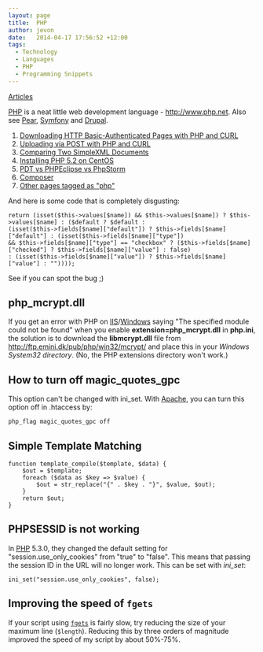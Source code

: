 ```yaml
---
layout: page
title:  PHP
author: jevon
date:   2014-04-17 17:56:52 +12:00
tags:
  - Technology
  - Languages
  - PHP
  - Programming Snippets
---
```


[Articles](Articles.md)

[PHP](PHP.md) is a neat little web development language - http://www.php.net. Also see [Pear](Pear.md), [Symfony](Symfony.md) and [Drupal](Drupal.md).

1. [Downloading HTTP Basic-Authenticated Pages with PHP and CURL](Downloading_HTTP_Basic-Authenticated_Pages_with_PHP_and_CURL.md)
1. [Uploading via POST with PHP and CURL](Uploading_via_POST_with_PHP_and_CURL.md)
1. [Comparing Two SimpleXML Documents](Comparing_Two_SimpleXML_Documents.md)
1. [Installing PHP 5.2 on CentOS](Installing_PHP_5.2_on_CentOS.md)
1. [PDT vs PHPEclipse vs PhpStorm](PDT_vs_PHPEclipse_vs_PhpStorm.md)
1. [Composer](Composer.md)
1. <a href="http://www.delicious.com/jevonwright/php" class="delicious">Other pages tagged as "php"</a>

And here is some code that is completely disgusting:
```
return (isset($this->values[$name]) && $this->values[$name]) ? $this->values[$name] : ($default ? $default : 
(isset($this->fields[$name]["default"]) ? $this->fields[$name]["default"] : (isset($this->fields[$name]["type"]) 
&& $this->fields[$name]["type"] == "checkbox" ? ($this->fields[$name]["checked"] ? $this->fields[$name]["value"] : false) 
: (isset($this->fields[$name]["value"]) ? $this->fields[$name]["value"] : ""))));
```

See if you can spot the bug ;)

## php_mcrypt.dll

If you get an error with PHP on [IIS](iis.md)/[Windows](Windows.md) saying "The specified module could not be found" when you enable **extension=php_mcrypt.dll** in **php.ini**, the solution is to download the **libmcrypt.dll** file from http://ftp.emini.dk/pub/php/win32/mcrypt/ and place this in your _Windows System32 directory_. (No, the PHP extensions directory won't work.)

## How to turn off magic_quotes_gpc

This option can't be changed with ini_set. With [Apache](Apache.md), you can turn this option off in .htaccess by:

`php_flag magic_quotes_gpc off`

## Simple Template Matching
```
function template_compile($template, $data) {
	$out = $template;
	foreach ($data as $key => $value) {
		$out = str_replace("{" . $key . "}", $value, $out);
	}
	return $out;
}
```

## PHPSESSID is not working
In [PHP](PHP.md) 5.3.0, they changed the default setting for "session.use_only_cookies" from "true" to "false". This means that passing the session ID in the URL will no longer work. This can be set with _ini_set_:

`ini_set("session.use_only_cookies", false);`

## Improving the speed of `fgets`
If your script using <a href="http://php.net/fgets">`fgets`</a> is fairly slow, try reducing the size of your maximum line (`$length`). Reducing this by three orders of magnitude improved the speed of my script by about 50%-75%.
